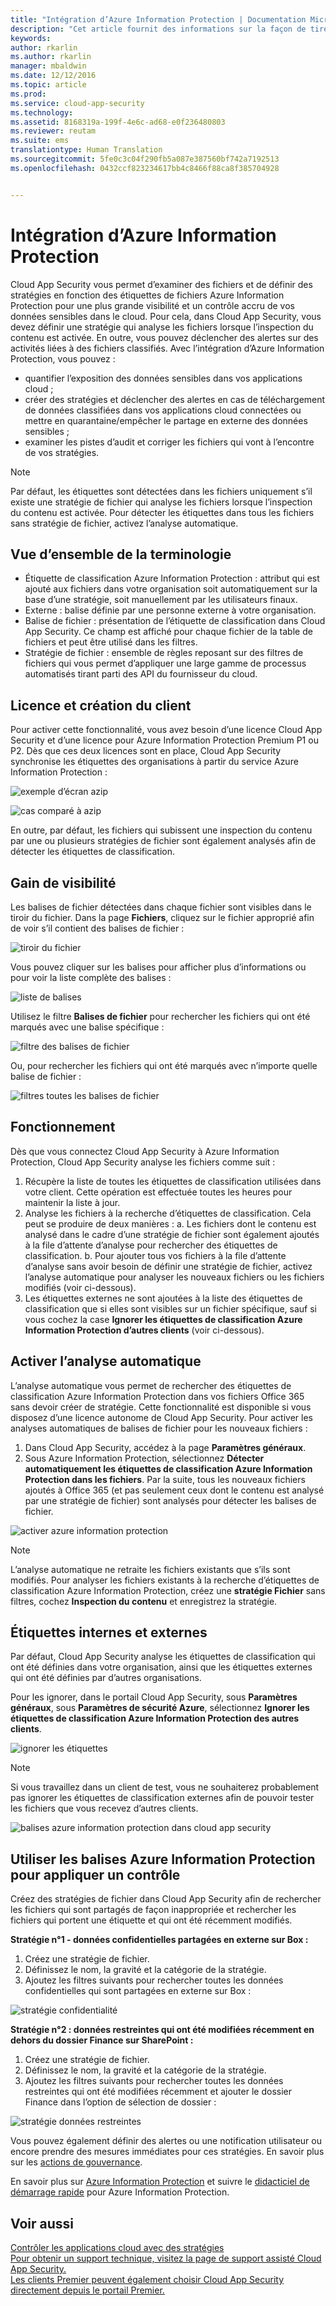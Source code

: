 ```yaml
---
title: "Intégration d’Azure Information Protection | Documentation Microsoft"
description: "Cet article fournit des informations sur la façon de tirer parti de vos balises Azure Information Protection dans Cloud App Security afin de renforcer le contrôle de l’utilisation des applications cloud de votre organisation."
keywords: 
author: rkarlin
ms.author: rkarlin
manager: mbaldwin
ms.date: 12/12/2016
ms.topic: article
ms.prod: 
ms.service: cloud-app-security
ms.technology: 
ms.assetid: 8168319a-199f-4e6c-ad68-e0f236480803
ms.reviewer: reutam
ms.suite: ems
translationtype: Human Translation
ms.sourcegitcommit: 5fe0c3c04f290fb5a087e387560bf742a7192513
ms.openlocfilehash: 0432ccf823234617bb4c8466f88ca8f385704928


---
```


# <a name="azure-information-protection-integration"></a>Intégration d’Azure Information Protection

Cloud App Security vous permet d’examiner des fichiers et de définir des stratégies en fonction des étiquettes de fichiers Azure Information Protection pour une plus grande visibilité et un contrôle accru de vos données sensibles dans le cloud. Pour cela, dans Cloud App Security, vous devez définir une stratégie qui analyse les fichiers lorsque l’inspection du contenu est activée. En outre, vous pouvez déclencher des alertes sur des activités liées à des fichiers classifiés. Avec l’intégration d’Azure Information Protection, vous pouvez :
-   quantifier l’exposition des données sensibles dans vos applications cloud ;
-   créer des stratégies et déclencher des alertes en cas de téléchargement de données classifiées dans vos applications cloud connectées ou mettre en quarantaine/empêcher le partage en externe des données sensibles ;
-   examiner les pistes d’audit et corriger les fichiers qui vont à l’encontre de vos stratégies. 

> [!NOTE] 
> Par défaut, les étiquettes sont détectées dans les fichiers uniquement s’il existe une stratégie de fichier qui analyse les fichiers lorsque l’inspection du contenu est activée. Pour détecter les étiquettes dans tous les fichiers sans stratégie de fichier, activez l’analyse automatique.

## <a name="terminology-overview"></a>Vue d’ensemble de la terminologie
-   Étiquette de classification Azure Information Protection : attribut qui est ajouté aux fichiers dans votre organisation soit automatiquement sur la base d’une stratégie, soit manuellement par les utilisateurs finaux.
-   Externe : balise définie par une personne externe à votre organisation.
-   Balise de fichier : présentation de l’étiquette de classification dans Cloud App Security. Ce champ est affiché pour chaque fichier de la table de fichiers et peut être utilisé dans les filtres.
-   Stratégie de fichier : ensemble de règles reposant sur des filtres de fichiers qui vous permet d’appliquer une large gamme de processus automatisés tirant parti des API du fournisseur du cloud.

## <a name="license-and-tenant-creation"></a>Licence et création du client
Pour activer cette fonctionnalité, vous avez besoin d’une licence Cloud App Security et d’une licence pour Azure Information Protection Premium P1 ou P2. Dès que ces deux licences sont en place, Cloud App Security synchronise les étiquettes des organisations à partir du service Azure Information Protection :

![exemple d’écran azip](./media/azip-screen.png)

![cas comparé à azip](./media/cas-compared-azip.png)
     
En outre, par défaut, les fichiers qui subissent une inspection du contenu par une ou plusieurs stratégies de fichier sont également analysés afin de détecter les étiquettes de classification.

## <a name="gain-visibility"></a>Gain de visibilité

Les balises de fichier détectées dans chaque fichier sont visibles dans le tiroir du fichier.
Dans la page **Fichiers**, cliquez sur le fichier approprié afin de voir s’il contient des balises de fichier :

![tiroir du fichier](./media/azip-file-drawer.png)

Vous pouvez cliquer sur les balises pour afficher plus d’informations ou pour voir la liste complète des balises :
 
![liste de balises](./media/azip-tags-list.png)

Utilisez le filtre **Balises de fichier** pour rechercher les fichiers qui ont été marqués avec une balise spécifique :
 
![filtre des balises de fichier](./media/azip-file-tags-filter.png)

Ou, pour rechercher les fichiers qui ont été marqués avec n’importe quelle balise de fichier :

![filtres toutes les balises de fichier](./media/azip-file-tags-all-filter.png)

## <a name="how-it-works"></a>Fonctionnement
Dès que vous connectez Cloud App Security à Azure Information Protection, Cloud App Security analyse les fichiers comme suit :
1. Récupère la liste de toutes les étiquettes de classification utilisées dans votre client. Cette opération est effectuée toutes les heures pour maintenir la liste à jour.
2. Analyse les fichiers à la recherche d’étiquettes de classification. Cela peut se produire de deux manières : a. Les fichiers dont le contenu est analysé dans le cadre d’une stratégie de fichier sont également ajoutés à la file d’attente d’analyse pour rechercher des étiquettes de classification.
    b. Pour ajouter tous vos fichiers à la file d’attente d’analyse sans avoir besoin de définir une stratégie de fichier, activez l’analyse automatique pour analyser les nouveaux fichiers ou les fichiers modifiés (voir ci-dessous).
3. Les étiquettes externes ne sont ajoutées à la liste des étiquettes de classification que si elles sont visibles sur un fichier spécifique, sauf si vous cochez la case **Ignorer les étiquettes de classification Azure Information Protection d’autres clients** (voir ci-dessous).

## <a name="enable-automatic-scan"></a>Activer l’analyse automatique
L’analyse automatique vous permet de rechercher des étiquettes de classification Azure Information Protection dans vos fichiers Office 365 sans devoir créer de stratégie. Cette fonctionnalité est disponible si vous disposez d’une licence autonome de Cloud App Security.
Pour activer les analyses automatiques de balises de fichier pour les nouveaux fichiers :

1. Dans Cloud App Security, accédez à la page **Paramètres généraux**.
2. Sous Azure Information Protection, sélectionnez **Détecter automatiquement les étiquettes de classification Azure Information Protection dans les fichiers**. Par la suite, tous les nouveaux fichiers ajoutés à Office 365 (et pas seulement ceux dont le contenu est analysé par une stratégie de fichier) sont analysés pour détecter les balises de fichier.

![activer azure information protection](./media/enable-azip.png)

> [!NOTE] 
> L’analyse automatique ne retraite les fichiers existants que s’ils sont modifiés. Pour analyser les fichiers existants à la recherche d’étiquettes de classification Azure Information Protection, créez une **stratégie Fichier** sans filtres, cochez **Inspection du contenu** et enregistrez la stratégie.

## <a name="internal-and-external-tags"></a>Étiquettes internes et externes
Par défaut, Cloud App Security analyse les étiquettes de classification qui ont été définies dans votre organisation, ainsi que les étiquettes externes qui ont été définies par d’autres organisations. 

Pour les ignorer, dans le portail Cloud App Security, sous **Paramètres généraux**, sous **Paramètres de sécurité Azure**, sélectionnez **Ignorer les étiquettes de classification Azure Information Protection des autres clients**.
 
![ignorer les étiquettes](./media/azip-ignore.png)

> [!Note]
> Si vous travaillez dans un client de test, vous ne souhaiterez probablement pas ignorer les étiquettes de classification externes afin de pouvoir tester les fichiers que vous recevez d’autres clients.

![balises azure information protection dans cloud app security](./media/azip-tags-in-cas.png)

## <a name="use-azure-information-protection-tags-to-apply-control"></a>Utiliser les balises Azure Information Protection pour appliquer un contrôle
Créez des stratégies de fichier dans Cloud App Security afin de rechercher les fichiers qui sont partagés de façon inappropriée et rechercher les fichiers qui portent une étiquette et qui ont été récemment modifiés. 

**Stratégie n°1 - données confidentielles partagées en externe sur Box :**

1.  Créez une stratégie de fichier.
2.  Définissez le nom, la gravité et la catégorie de la stratégie.
3.  Ajoutez les filtres suivants pour rechercher toutes les données confidentielles qui sont partagées en externe sur Box :

![stratégie confidentialité](./media/azip-confidentiality-policy.png) 

**Stratégie n°2 : données restreintes qui ont été modifiées récemment en dehors du dossier Finance sur SharePoint :**

1.  Créez une stratégie de fichier.
2.  Définissez le nom, la gravité et la catégorie de la stratégie.
3.  Ajoutez les filtres suivants pour rechercher toutes les données restreintes qui ont été modifiées récemment et ajouter le dossier Finance dans l’option de sélection de dossier : 
 
![stratégie données restreintes](./media/azip-restricted-data-policy.png) 

Vous pouvez également définir des alertes ou une notification utilisateur ou encore prendre des mesures immédiates pour ces stratégies.
En savoir plus sur les [actions de gouvernance](governance-actions.md).

En savoir plus sur [Azure Information Protection](https://docs.microsoft.com/en-us/information-protection/understand-explore/what-is-information-protection) et suivre le [didacticiel de démarrage rapide](https://docs.microsoft.com/en-us/information-protection/get-started/infoprotect-quick-start-tutorial) pour Azure Information Protection.

  

## <a name="see-also"></a>Voir aussi  
[Contrôler les applications cloud avec des stratégies](control-cloud-apps-with-policies.md)   
[Pour obtenir un support technique, visitez la page de support assisté Cloud App Security.](http://support.microsoft.com/oas/default.aspx?prid=16031)   
[Les clients Premier peuvent également choisir Cloud App Security directement depuis le portail Premier.](https://premier.microsoft.com/)  
  
  



<!--HONumber=Dec16_HO2-->



